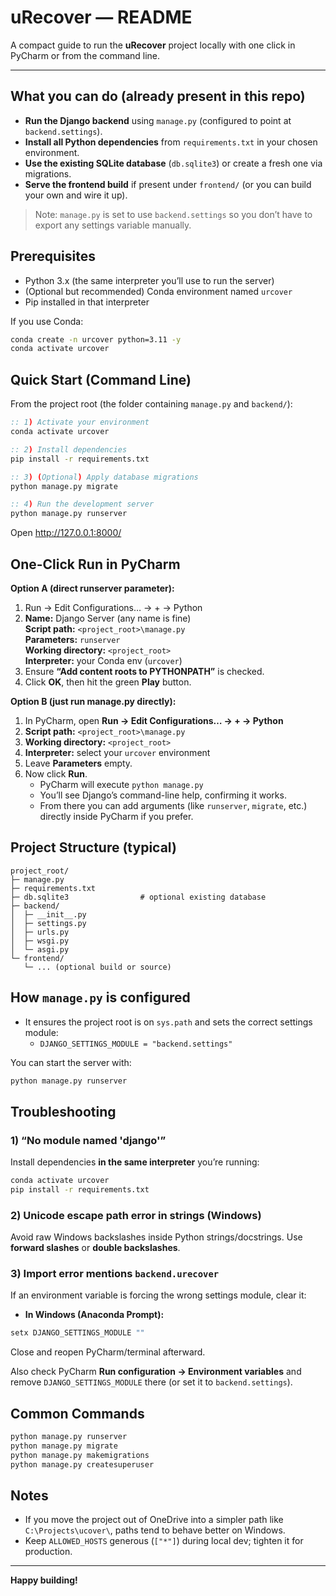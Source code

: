 # uRecover — README

A compact guide to run the **uRecover** project locally with one click in PyCharm or from the command line.

---

## What you can do (already present in this repo)

- **Run the Django backend** using `manage.py` (configured to point at `backend.settings`).  
- **Install all Python dependencies** from `requirements.txt` in your chosen environment.  
- **Use the existing SQLite database** (`db.sqlite3`) or create a fresh one via migrations.  
- **Serve the frontend build** if present under `frontend/` (or you can build your own and wire it up).

> Note: `manage.py` is set to use `backend.settings` so you don’t have to export any settings variable manually.


## Prerequisites

- Python 3.x (the same interpreter you’ll use to run the server)
- (Optional but recommended) Conda environment named `urcover`
- Pip installed in that interpreter

If you use Conda:
```bat
conda create -n urcover python=3.11 -y
conda activate urcover
```

## Quick Start (Command Line)

From the project root (the folder containing `manage.py` and `backend/`):

```bat
:: 1) Activate your environment
conda activate urcover

:: 2) Install dependencies
pip install -r requirements.txt

:: 3) (Optional) Apply database migrations
python manage.py migrate

:: 4) Run the development server
python manage.py runserver
```

Open http://127.0.0.1:8000/


## One-Click Run in PyCharm

**Option A (direct runserver parameter):**

1. Run → Edit Configurations… → + → Python  
2. **Name:** Django Server (any name is fine)  
   **Script path:** `<project_root>\manage.py`  
   **Parameters:** `runserver`  
   **Working directory:** `<project_root>`  
   **Interpreter:** your Conda env (`urcover`)  
3. Ensure **“Add content roots to PYTHONPATH”** is checked.  
4. Click **OK**, then hit the green **Play** button.  

**Option B (just run manage.py directly):**

1. In PyCharm, open **Run → Edit Configurations… → + → Python**  
2. **Script path:** `<project_root>\manage.py`  
3. **Working directory:** `<project_root>`  
4. **Interpreter:** select your `urcover` environment  
5. Leave **Parameters** empty.  
6. Now click **Run**.  
   - PyCharm will execute `python manage.py`  
   - You’ll see Django’s command-line help, confirming it works.  
   - From there you can add arguments (like `runserver`, `migrate`, etc.) directly inside PyCharm if you prefer.


## Project Structure (typical)

```
project_root/
├─ manage.py
├─ requirements.txt
├─ db.sqlite3                # optional existing database
├─ backend/
│  ├─ __init__.py
│  ├─ settings.py
│  ├─ urls.py
│  ├─ wsgi.py
│  └─ asgi.py
└─ frontend/
   └─ ... (optional build or source)
```


## How `manage.py` is configured

- It ensures the project root is on `sys.path` and sets the correct settings module:
  - `DJANGO_SETTINGS_MODULE = "backend.settings"`

You can start the server with:
```bat
python manage.py runserver
```


## Troubleshooting

### 1) “No module named 'django'”  
Install dependencies **in the same interpreter** you’re running:
```bat
conda activate urcover
pip install -r requirements.txt
```

### 2) Unicode escape path error in strings (Windows)
Avoid raw Windows backslashes inside Python strings/docstrings. Use **forward slashes** or **double backslashes**.

### 3) Import error mentions `backend.urecover`
If an environment variable is forcing the wrong settings module, clear it:

- **In Windows (Anaconda Prompt):**
```bat
setx DJANGO_SETTINGS_MODULE ""
```
Close and reopen PyCharm/terminal afterward.

Also check PyCharm **Run configuration → Environment variables** and remove `DJANGO_SETTINGS_MODULE` there (or set it to `backend.settings`).


## Common Commands

```bat
python manage.py runserver
python manage.py migrate
python manage.py makemigrations
python manage.py createsuperuser
```


## Notes

- If you move the project out of OneDrive into a simpler path like `C:\Projects\ucover\`, paths tend to behave better on Windows.
- Keep `ALLOWED_HOSTS` generous (`["*"]`) during local dev; tighten it for production.


---

**Happy building!**
